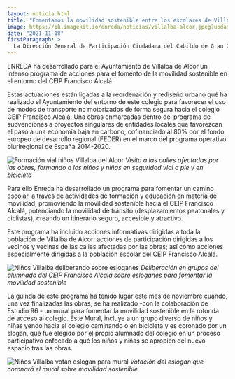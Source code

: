 ```yaml
---
layout: noticia.html
title: "Fomentamos la movilidad sostenible entre los escolares de Villalba de Alcor"
image: https://ik.imagekit.io/enreda/noticias/villalba-alcor.jpeg?updatedAt=1700481328473
date: "2021-11-18"
firstParagraph: >
  La Dirección General de Participación Ciudadana del Cabildo de Gran Canarias organiza el próximo Jueves 17 de  diciembre a las 18h (19h hora peninsular) el seminario web “¿Cómo facilitar la participación ciudadana en los ODS?  El papel de las plataformas de participación digital”.
---
```


ENREDA ha desarrollado para el Ayuntamiento de Villalba de Alcor un intenso programa de acciones para el fomento de la movilidad sostenible en el entorno del CEIP Francisco Alcalá.

Estas actuaciones están ligadas a la reordenación y rediseño urbano qué ha realizado el Ayuntamiento del entorno de este colegio para favorecer el uso de modos de transporte no motorizados de forma segura hacia el colegio CEIP Francisco Alcalá. Una obras enmarcadas dentro del  programa de subvenciones a proyectos singulares de entidades locales que favorezcan el paso a una economía baja en carbono, cofinanciado al 80% por el fondo europeo de desarrollo regional  (FEDER) en el marco del programa operativo pluriregional de España 2014-2020.

![Formación vial niños Villalba del Alcor](https://ik.imagekit.io/enreda/noticias/visita-villalba-1.png?updatedAt=1700481429852)
*Visita a las calles afectadas por las obras, formando a los niños y niñas en seguridad vial a pie y en bicicleta*

Para ello Enreda ha desarrollado un programa para fomentar un camino escolar, a través de actividades de formación y educación en materia de movilidad, promoviendo la movilidad sostenible hacia el CEIP Francisco Alcalá,  potenciando la movilidad de tránsito (desplazamientos peatonales y ciclistas), creando un itinerario seguro, accesible y atractivo.

Este programa ha incluido acciones informativas dirigidas a toda la población de Villalba de Alcor: acciones de participación dirigidas a los vecinos y vecinas de las calles afectadas por las obras; así cómo acciones especialmente dirigidas a la población escolar del CEIP Francisco Alcalá.

![Niños Villalba deliberando sobre esloganes](https://ik.imagekit.io/enreda/noticias/visita-villalba-2.png?updatedAt=1700481700587)
*Deliberación en grupos del alumnado del CEIP Francisco Alcalá sobre esloganes para fomentar la movilidad sostenible*

La guinda de este programa ha tenido lugar este mes de noviembre cuando, una vez finalizadas las obras, se ha realizado -con la colaboración de Estudio 96 - un mural para fomentar la movilidad sostenible  en la rotonda de acceso al colegio. Este Mural, incluye a un grupo diverso de niños y niñas yendo hacia el colegio caminando o en bicicleta y es coronado por un slogan, qué fue elegido por el propio alumnado del colegio en un proceso participativo enfocado a qué los niños y niñas se apropien del nuevo espacio tras las obras.

![Niños Villalba votan eslogan para mural](https://ik.imagekit.io/enreda/noticias/visita-villalba-3.png?updatedAt=1700481917251)
*Votación del eslogan que coronará el mural sobre movilidad sostenible*